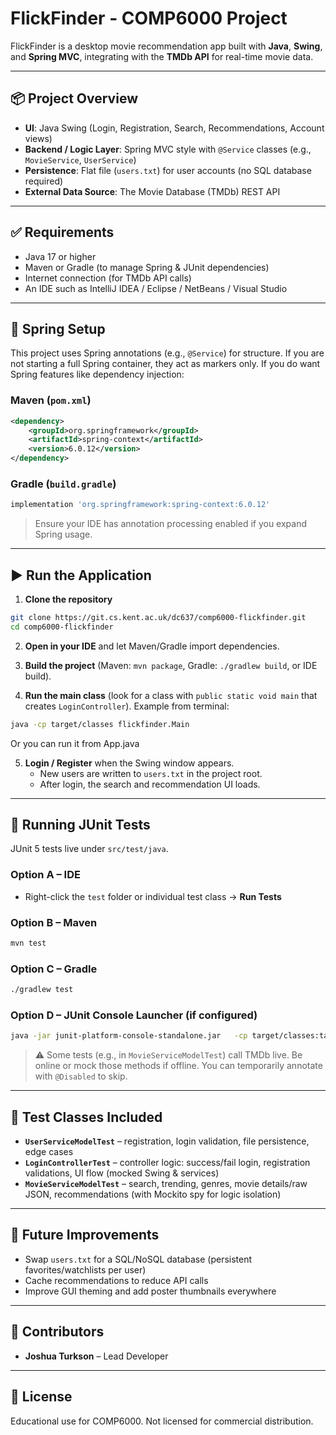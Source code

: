 # FlickFinder - COMP6000 Project

FlickFinder is a desktop movie recommendation app built with **Java**, **Swing**, and **Spring MVC**, 
integrating with the **TMDb API** for real-time movie data.

---

## 📦 Project Overview

- **UI**: Java Swing (Login, Registration, Search, Recommendations, Account views)
- **Backend / Logic Layer**: Spring MVC style with `@Service` classes (e.g., `MovieService`, `UserService`)
- **Persistence**: Flat file (`users.txt`) for user accounts (no SQL database required)
- **External Data Source**: The Movie Database (TMDb) REST API

---

## ✅ Requirements

- Java 17 or higher
- Maven or Gradle (to manage Spring & JUnit dependencies)
- Internet connection (for TMDb API calls)
- An IDE such as IntelliJ IDEA / Eclipse / NetBeans / Visual Studio

---

## 🧰 Spring Setup

This project uses Spring annotations (e.g., `@Service`) for structure. If you are not starting a full Spring container, they act as markers only. If you do want Spring features like dependency injection:

### Maven (`pom.xml`)
```xml
<dependency>
    <groupId>org.springframework</groupId>
    <artifactId>spring-context</artifactId>
    <version>6.0.12</version>
</dependency>
```

### Gradle (`build.gradle`)
```groovy
implementation 'org.springframework:spring-context:6.0.12'
```

> Ensure your IDE has annotation processing enabled if you expand Spring usage.

---

## ▶️ Run the Application

1. **Clone the repository**

```bash
git clone https://git.cs.kent.ac.uk/dc637/comp6000-flickfinder.git
cd comp6000-flickfinder
```

2. **Open in your IDE** and let Maven/Gradle import dependencies.

3. **Build the project** (Maven: `mvn package`, Gradle: `./gradlew build`, or IDE build).

4. **Run the main class** (look for a class with `public static void main` that creates `LoginController`). Example from terminal:

```bash
java -cp target/classes flickfinder.Main
```
Or you can run it from App.java

5. **Login / Register** when the Swing window appears.
   - New users are written to `users.txt` in the project root.
   - After login, the search and recommendation UI loads.

---

## 🧪 Running JUnit Tests

JUnit 5 tests live under `src/test/java`.

### Option A – IDE
- Right-click the `test` folder or individual test class → **Run Tests**

### Option B – Maven 

```bash
mvn test
```

### Option C – Gradle

```bash
./gradlew test
```

### Option D – JUnit Console Launcher (if configured)

```bash
java -jar junit-platform-console-standalone.jar   -cp target/classes:target/test-classes   --scan-class-path
```

> ⚠️ Some tests (e.g., in `MovieServiceModelTest`) call TMDb live. Be online or mock those methods if offline. You can temporarily annotate with `@Disabled` to skip.

---

## 🧪 Test Classes Included

- **`UserServiceModelTest`** – registration, login validation, file persistence, edge cases
- **`LoginControllerTest`** – controller logic: success/fail login, registration validations, UI flow (mocked Swing & services)
- **`MovieServiceModelTest`** – search, trending, genres, movie details/raw JSON, recommendations (with Mockito spy for logic isolation)

---

## 🔮 Future Improvements

- Swap `users.txt` for a SQL/NoSQL database (persistent favorites/watchlists per user)
- Cache recommendations to reduce API calls
- Improve GUI theming and add poster thumbnails everywhere

---

## 👥 Contributors

- **Joshua Turkson** – Lead Developer

---

## 📜 License

Educational use for COMP6000. Not licensed for commercial distribution.